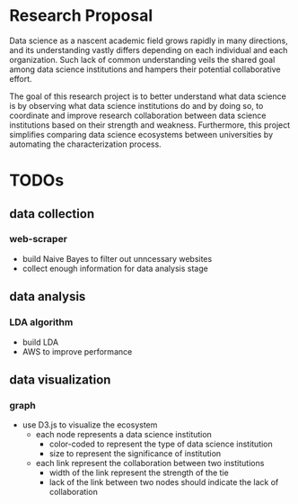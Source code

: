 # Research Proposal

Data science as a nascent academic field grows rapidly in many directions, and
its understanding vastly differs depending on each individual and each
organization. Such lack of common understanding veils the shared goal among data
science institutions and hampers their potential collaborative effort.

The goal of this research project is to better understand what data science is
by observing what data science institutions do and by doing so, to coordinate
and improve research collaboration between data science institutions based on
their strength and weakness. Furthermore, this project simplifies comparing data
science ecosystems between universities by automating the characterization process.

# TODOs

## data collection
### web-scraper
- build Naive Bayes to filter out unncessary websites
- collect enough information for data analysis stage

## data analysis
### LDA algorithm
- build LDA 
- AWS to improve performance

## data visualization
### graph
- use D3.js to visualize the ecosystem
  - each node represents a data science institution
    - color-coded to represent the type of data science institution
    - size to represent the significance of institution
  - each link represent the collaboration between two institutions 
    - width of the link represent the strength of the tie 
    - lack of the link between two nodes should indicate the lack of collaboration
